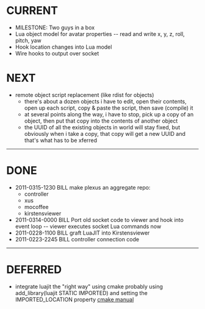 CURRENT
=======
* MILESTONE: Two guys in a box
* Lua object model for avatar properties -- read and write x, y, z, roll, pitch, yaw
* Hook location changes into Lua model
* Wire hooks to output over socket

NEXT
====
* remote object script replacement (like rdist for objects)
   * there's about a dozen objects i have to edit, open their contents, open up each script, copy & paste the script, then save (compile) it
   * at several points along the way, i have to stop, pick up a copy of an object, then put that copy into the contents of another object
   * the UUID of all the existing objects in world will stay fixed, but obviously when i take a copy, that copy will get a new UUID and that's what has to be xferred

---

DONE
====
* 2011-0315-1230 BILL make plexus an aggregate repo:
   * controller
   * xus
   * mocoffee
   * kirstensviewer
* 2011-0314-0000 BILL Port old socket code to viewer and hook into event loop -- viewer executes socket Lua commands now
* 2011-0228-1100 BILL graft LuaJIT into Kirstensviewer
* 2011-0223-2245 BILL controller connection code

---

DEFERRED
========
* integrate luajit the "right way" using cmake
    probably using add_library(luajit STATIC IMPORTED) and setting the IMPORTED_LOCATION property
    [cmake manual](http://www.cmake.org/cmake/help/cmake-2-8-docs.html#command:add_library)

